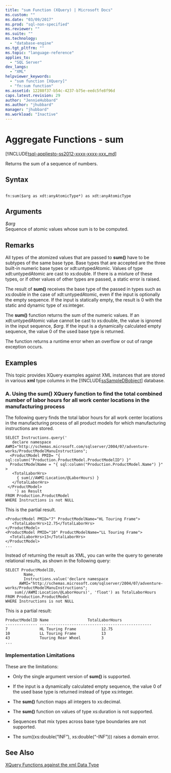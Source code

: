 ```yaml
---
title: "sum Function (XQuery) | Microsoft Docs"
ms.custom: ""
ms.date: "03/09/2017"
ms.prod: "sql-non-specified"
ms.reviewer: ""
ms.suite: ""
ms.technology: 
  - "database-engine"
ms.tgt_pltfrm: ""
ms.topic: "language-reference"
applies_to: 
  - "SQL Server"
dev_langs: 
  - "XML"
helpviewer_keywords: 
  - "sum function [XQuery]"
  - "fn:sum function"
ms.assetid: 12288f37-b54c-4237-b75e-eedc5fe8f96d
caps.latest.revision: 29
author: "JennieHubbard"
ms.author: "jhubbard"
manager: "jhubbard"
ms.workload: "Inactive"
---
```

# Aggregate Functions - sum
[!INCLUDE[tsql-appliesto-ss2012-xxxx-xxxx-xxx_md](../includes/tsql-appliesto-ss2012-xxxx-xxxx-xxx-md.md)]

  Returns the sum of a sequence of numbers.  
  
## Syntax  
  
```  
  
fn:sum($arg as xdt:anyAtomicType*) as xdt:anyAtomicType  
```  
  
## Arguments  
 *$arg*  
 Sequence of atomic values whose sum is to be computed.  
  
## Remarks  
 All types of the atomized values that are passed to **sum()** have to be subtypes of the same base type. Base types that are accepted are the three built-in numeric base types or xdt:untypedAtomic. Values of type xdt:untypedAtomic are cast to xs:double. If there is a mixture of these types, or if other values of other types are passed, a static error is raised.  
  
 The result of **sum()** receives the base type of the passed in types such as xs:double in the case of xdt:untypedAtomic, even if the input is optionally the empty sequence. If the input is statically empty, the result is 0 with the static and dynamic type of xs:integer.  
  
 The **sum()** function returns the sum of the numeric values. If an xdt:untypedAtomic value cannot be cast to xs:double, the value is ignored in the input sequence, *$arg*. If the input is a dynamically calculated empty sequence, the value 0 of the used base type is returned.  
  
 The function returns a runtime error when an overflow or out of range exception occurs.  
  
## Examples  
 This topic provides XQuery examples against XML instances that are stored in various **xml** type columns in the [!INCLUDE[ssSampleDBobject](../includes/sssampledbobject-md.md)] database.  
  
### A. Using the sum() XQuery function to find the total combined number of labor hours for all work center locations in the manufacturing process  
 The following query finds the total labor hours for all work center locations in the manufacturing process of all product models for which manufacturing instructions are stored.  
  
```  
SELECT Instructions.query('         
   declare namespace AWMI="http://schemas.microsoft.com/sqlserver/2004/07/adventure-works/ProductModelManuInstructions";         
  <ProductModel PMID= "{ sql:column("Production.ProductModel.ProductModelID") }"         
  ProductModelName = "{ sql:column("Production.ProductModel.Name") }" >         
   <TotalLaborHrs>         
     { sum(//AWMI:Location/@LaborHours) }         
   </TotalLaborHrs>         
 </ProductModel>         
    ') as Result         
FROM Production.ProductModel         
WHERE Instructions is not NULL         
```  
  
 This is the partial result.  
  
```  
<ProductModel PMID="7" ProductModelName="HL Touring Frame">  
   <TotalLaborHrs>12.75</TotalLaborHrs>  
</ProductModel>  
<ProductModel PMID="10" ProductModelName="LL Touring Frame">  
  <TotalLaborHrs>13</TotalLaborHrs>  
</ProductModel>  
...  
```  
  
 Instead of returning the result as XML, you can write the query to generate relational results, as shown in the following query:  
  
```  
SELECT ProductModelID,         
        Name,         
        Instructions.value('declare namespace   
      AWMI="http://schemas.microsoft.com/sqlserver/2004/07/adventure-works/ProductModelManuInstructions";         
    sum(//AWMI:Location/@LaborHours)', 'float') as TotalLaborHours         
FROM Production.ProductModel         
WHERE Instructions is not NULL          
```  
  
 This is a partial result:  
  
```  
ProductModelID Name                 TotalLaborHours         
-------------- -------------------------------------------------  
7              HL Touring Frame           12.75                   
10             LL Touring Frame           13                      
43             Touring Rear Wheel         3                       
...  
```  
  
### Implementation Limitations  
 These are the limitations:  
  
-   Only the single argument version of **sum()** is supported.  
  
-   If the input is a dynamically calculated empty sequence, the value 0 of the used base type is returned instead of type xs:integer.  
  
-   The **sum()** function maps all integers to xs:decimal.  
  
-   The **sum()** function on values of type xs:duration is not supported.  
  
-   Sequences that mix types across base type boundaries are not supported.  
  
-   The sum((xs:double(“INF”), xs:double(“-INF”))) raises a domain error.  
  
## See Also  
 [XQuery Functions against the xml Data Type](../xquery/xquery-functions-against-the-xml-data-type.md)  
  
  
